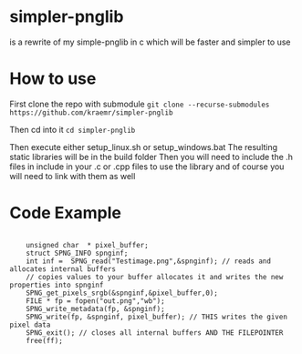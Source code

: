 # simpler-pnglib
is a rewrite of my simple-pnglib in c which will be faster and simpler to use

# How to use

First clone the repo with submodule
`git clone --recurse-submodules https://github.com/kraemr/simpler-pnglib`


Then cd into it
`cd simpler-pnglib`

Then execute either setup_linux.sh or setup_windows.bat
The resulting static libraries will be in the build folder
Then you will need to include the .h files in include in your .c or .cpp files to use the library and of course you will need to link with them as well

# Code Example

<code>
    unsigned char  * pixel_buffer;
    struct SPNG_INFO spnginf;
    int inf =  SPNG_read("Testimage.png",&spnginf); // reads and allocates internal buffers
    // copies values to your buffer allocates it and writes the new properties into spnginf
    SPNG_get_pixels_srgb(&spnginf,&pixel_buffer,0); 
    FILE * fp = fopen("out.png","wb");
    SPNG_write_metadata(fp, &spnginf);
    SPNG_write(fp, &spnginf, pixel_buffer); // THIS writes the given pixel data
    SPNG_exit(); // closes all internal buffers AND THE FILEPOINTER
    free(ff);
</code>
